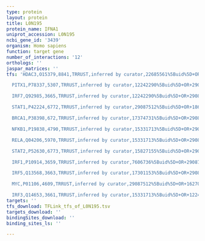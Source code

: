```yaml
---
type: protein
layout: protein
title: L0N195
protein_name: IFNA1
uniprot_accession: L0N195
ncbi_gene_id: '3439'
organism: Homo sapiens
function: target gene
number_of_interactions: '12'
orthologs: ''
jaspar_matrices: ''
tfs: 'HDAC3,O15379,8841,TRRUST,inferred by curator,22685561%5Buid%5D+OR+29087512%5Buid%5D,Yes

  PITX1,P78337,5307,TRRUST,inferred by curator,12242290%5Buid%5D+OR+29087512%5Buid%5D,Yes

  IRF7,Q92985,3665,TRRUST,inferred by curator,12242290%5Buid%5D+OR+29087512%5Buid%5D+OR+21670437%5Buid%5D+OR+12077266%5Buid%5D,Yes

  STAT1,P42224,6772,TRRUST,inferred by curator,29087512%5Buid%5D+OR+18616672%5Buid%5D+OR+17050680%5Buid%5D,Yes

  BRCA1,P38398,672,TRRUST,inferred by curator,17374731%5Buid%5D+OR+29087512%5Buid%5D,Yes

  NFKB1,P19838,4790,TRRUST,inferred by curator,15331713%5Buid%5D+OR+29087512%5Buid%5D+OR+8035474%5Buid%5D,Yes

  RELA,Q04206,5970,TRRUST,inferred by curator,15331713%5Buid%5D+OR+29087512%5Buid%5D+OR+8035474%5Buid%5D,Yes

  STAT2,P52630,6773,TRRUST,inferred by curator,15827155%5Buid%5D+OR+29087512%5Buid%5D,Yes

  IRF1,P10914,3659,TRRUST,inferred by curator,7606736%5Buid%5D+OR+29087512%5Buid%5D+OR+12077266%5Buid%5D,Yes

  IRF5,Q13568,3663,TRRUST,inferred by curator,17301153%5Buid%5D+OR+29087512%5Buid%5D,Yes

  MYC,P01106,4609,TRRUST,inferred by curator,29087512%5Buid%5D+OR+16270532%5Buid%5D,Yes

  IRF3,Q14653,3661,TRRUST,inferred by curator,15331713%5Buid%5D+OR+12242290%5Buid%5D+OR+29087512%5Buid%5D,Yes'
targets: ''
tfs_download: TFLink_tfs_of_L0N195.tsv
targets_download: ''
bindingSites_download: ''
binding_sites_ls: ''

---
```

